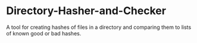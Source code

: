 # Directory-Hasher-and-Checker
A tool for creating hashes of files in a directory and comparing them to lists of known good or bad hashes.
